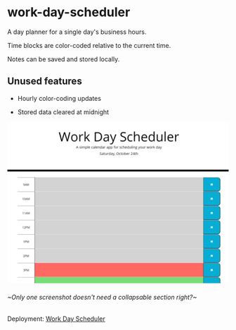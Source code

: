 # work-day-scheduler

A day planner for a single day's business hours.

Time blocks are color-coded relative to the current time.

Notes can be saved and stored locally.

## Unused features

- Hourly color-coding updates

- Stored data cleared at midnight

![The one and only screenshot](./assets/images/sc1.png)

###### ~Only one screenshot doesn't need a collapsable section right?~

Deployment: [Work Day Scheduler](https://ducktrshessami.github.io/work-day-scheduler/)
